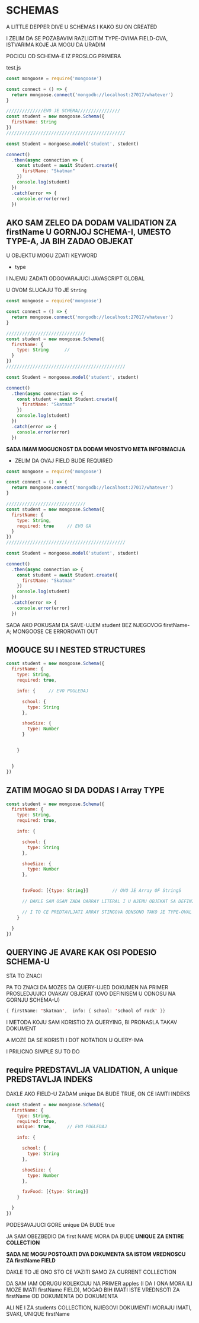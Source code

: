 # SCHEMAS

A LITTLE DEPPER DIVE U SCHEMAS I KAKO SU ON CREATED

I ZELIM DA SE POZABAVIM RAZLICITIM TYPE-OVIMA FIELD-OVA, ISTVARIMA KOJE JA MOGU DA URADIM

POCICU OD SCHEMA-E IZ PROSLOG PRIMERA

test.js

```javascript
const mongoose = require('mongoose')

const connect = () => {
  return mongoose.connect('mongodb://localhost:27017/whatever')
}

//////////////EVO JE SCHEMA////////////////
const student = new mongoose.Schema({
  firstName: String
})
/////////////////////////////////////////////

const Student = mongoose.model('student', student)

connect()
  .then(async connection => {
    const student = await Student.create({
      firstName: "Skatman"
    })
    console.log(student)
  })
  .catch(error => {
    console.error(error)
  })
```

## AKO SAM ZELEO DA DODAM **VALIDATION** ZA firstName U GORNJOJ SCHEMA-I, UMESTO TYPE-A, JA BIH ZADAO OBJEKAT

U OBJEKTU MOGU ZDATI KEYWORD

- type

I NJEMU ZADATI ODGOVARAJUCI JAVASCRIPT GLOBAL

U OVOM SLUCAJU TO JE `String`

```javascript
const mongoose = require('mongoose')

const connect = () => {
  return mongoose.connect('mongodb://localhost:27017/whatever')
}

//////////////////////////////
const student = new mongoose.Schema({
  firstName: {
    type: String      //
  }
})
/////////////////////////////////////////////

const Student = mongoose.model('student', student)

connect()
  .then(async connection => {
    const student = await Student.create({
      firstName: "Skatman"
    })
    console.log(student)
  })
  .catch(error => {
    console.error(error)
  })
```

**SADA IMAM MOGUCNOST DA DODAM MNOSTVO META INFORMACIJA**

- ZELIM DA OVAJ FIELD BUDE REQUIRED

```javascript
const mongoose = require('mongoose')

const connect = () => {
  return mongoose.connect('mongodb://localhost:27017/whatever')
}

//////////////////////////////
const student = new mongoose.Schema({
  firstName: {
    type: String,
    required: true     // EVO GA
  }
})
/////////////////////////////////////////////

const Student = mongoose.model('student', student)

connect()
  .then(async connection => {
    const student = await Student.create({
      firstName: "Skatman"
    })
    console.log(student)
  })
  .catch(error => {
    console.error(error)
  })
```

SADA AKO POKUSAM DA SAVE-UJEM student BEZ NJEGOVOG firstName-A; MONGOOSE CE ERROROVATI OUT

## MOGUCE SU I NESTED STRUCTURES

```javascript
const student = new mongoose.Schema({
  firstName: {
    type: String,
    required: true,

    info: {     // EVO POGLEDAJ

      school: {
        type: String
      },

      shoeSize: {
        type: Number
      }


    }


  }
})
```

## ZATIM MOGAO SI DA DODAS I Array TYPE

```javascript
const student = new mongoose.Schema({
  firstName: {
    type: String,
    required: true,

    info: {

      school: {
        type: String
      },

      shoeSize: {
        type: Number
      },


      favFood: [{type: String}]         // OVO JE Array OF StringS

      // DAKLE SAM OSAM ZADA OARRAY LITERAL I U NJEMU OBJEKAT SA DEFINISANI MTYPE-OM

      // I TO CE PREDTAVLJATI ARRAY STINGOVA ODNSONO TAKO JE TYPE-OVAL OFIELD
    }

  }
})
```

## QUERYING JE AVARE KAK OSI PODESIO SCHEMA-U

STA TO ZNACI

PA TO ZNACI DA MOZES DA QUERY-UJED DOKUMEN NA PRIMER PROSLEDJUJICI OVAKAV OBJEKAT (OVO DEFINISEM U ODNOSU NA GORNJU SCHEMA-U)

```java
{ firstName: 'Skatman',  info: { school: 'school of rock' }}

```

I METODA KOJU SAM KORISTIO ZA QUERYING, BI PRONASLA TAKAV DOKUMENT

A MOZE DA SE KORISTI I DOT NOTATION U QUERY-IMA

I PRILICNO SIMPLE SU TO DO

## require PREDSTAVLJA VALIDATION, A unique PREDSTAVLJA INDEKS

DAKLE AKO FIELD-U ZADAM unique DA BUDE TRUE, ON CE IAMTI INDEKS

```javascript
const student = new mongoose.Schema({
  firstName: {
    type: String,
    required: true,
    unique: true,      // EVO POGLEDAJ

    info: {

      school: {
        type: String
      },

      shoeSize: {
        type: Number
      },

      favFood: [{type: String}]
    }

  }
})
```

PODESAVAJUCI GORE unique DA BUDE true

JA SAM OBEZBEDIO DA first NAME MORA DA BUDE **UNIQUE ZA ENTIRE COLLECTION**

**SADA NE MOGU POSTOJATI DVA DOKUMENTA SA ISTOM VREDNOSCU ZA firstName FIELD**

DAKLE TO JE ONO STO CE VAZITI SAMO ZA CURRENT COLLECTION

DA SAM IAM ODRUGU KOLEKCIJU NA PRIMER apples (I DA I ONA MORA ILI MOZE IMATI firstName FIELD), MOGAO BIH IMATI ISTE VREDNSOTI ZA firstName OD DOKUMENTA DO DOKUMENTA

ALI NE I ZA students COLLECTION, NJIEGOVI DOKUMENTI MORAJU IMATI, SVAKI, UNIQUE firstName
